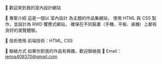 🏡 歡迎來到我的室內設計網站


📌 專案介紹
這是一個以 室內設計 為主題的作品集網站，
使用 HTML 與 CSS 製作，並設計為 RWD 響應式網站，
確保在不同裝置（手機、平板、桌機）上都有良好的瀏覽體驗。


🚀 技術使用
前端技術：HTML, CSS


📩 聯絡方式
如果你對我的作品有興趣，歡迎聯絡我
📧 Email：jenna409370@gmail.com

